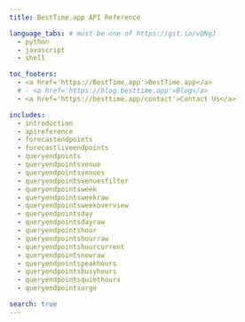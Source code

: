 ```yaml
---
title: BestTime.app API Reference

language_tabs: # must be one of https://git.io/vQNgJ
  - python
  - javascript
  - shell

toc_footers:
  - <a href='https://BestTime.app'>BestTime.app</a>
  # - <a href='https://blog.besttime.app'>Blog</a>
  - <a href='https://besttime.app/contact'>Contact Us</a>

includes:
  - introduction
  - apireference
  - forecastendpoints
  - forecastliveendpoints
  - queryendpoints
  - queryendpointsvenue
  - queryendpointsvenues
  - queryendpointsvenuesfilter
  - queryendpointsweek
  - queryendpointsweekraw
  - queryendpointsweekoverview
  - queryendpointsday
  - queryendpointsdayraw
  - queryendpointshour
  - queryendpointshourraw
  - queryendpointshourcurrent
  - queryendpointsnowraw
  - queryendpointspeakhours
  - queryendpointsbusyhours
  - queryendpointsquiethours
  - queryendpointsurge

search: true
---
```


